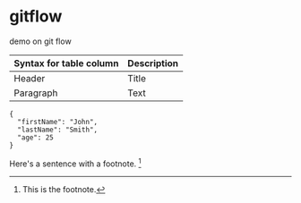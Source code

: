 # gitflow
demo on git flow


| Syntax for table column | Description |
| ----------- | ----------- |
| Header | Title |
| Paragraph | Text |


```
{
  "firstName": "John",
  "lastName": "Smith",
  "age": 25
}
```



Here's a sentence with a footnote. [^1]


[^1]: This is the footnote.
